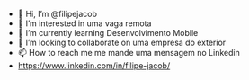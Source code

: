 - 👋 Hi, I’m @filipejacob
- 👀 I’m interested in  uma vaga remota 
- 🌱 I’m currently learning  Desenvolvimento  Mobile
- 💞️ I’m looking to collaborate on  uma empresa do exterior
- 📫 How to reach me  me mande uma mensagem no Linkedin
- https://www.linkedin.com/in/filipe-jacob/

<!---
filipejacob/filipejacob is a ✨ special ✨ repository because its `README.md` (this file) appears on your GitHub profile.
You can click the Preview link to take a look at your changes.
--->
